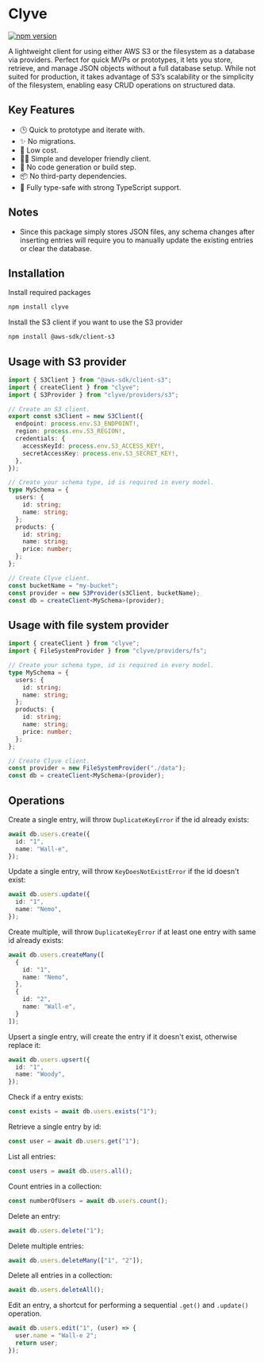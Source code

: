 # Clyve
[![npm version](https://badge.fury.io/js/clyve.svg?icon=si%3Anpm)](https://badge.fury.io/js/clyve)

A lightweight client for using either AWS S3 or the filesystem as a database via providers. Perfect for quick MVPs or prototypes, it lets you store, retrieve, and manage JSON objects without a full database setup. While not suited for production, it takes advantage of S3’s scalability or the simplicity of the filesystem, enabling easy CRUD operations on structured data.

## Key Features
- 🕒 Quick to prototype and iterate with.
- ✨ No migrations.
- 💸 Low cost.
- 👨‍💻 Simple and developer friendly client.
- 📠 No code generation or build step.
- 📦 No third-party dependencies.
- 🔐 Fully type-safe with strong TypeScript support.

## Notes
- Since this package simply stores JSON files, any schema changes after inserting entries will require you to manually update the existing entries or clear the database.

## Installation
Install required packages
```bash
npm install clyve
```

Install the S3 client if you want to use the S3 provider
```bash
npm install @aws-sdk/client-s3
```

## Usage with S3 provider
```typescript
import { S3Client } from "@aws-sdk/client-s3";
import { createClient } from "clyve";
import { S3Provider } from "clyve/providers/s3";

// Create an S3 client.
export const s3Client = new S3Client({
  endpoint: process.env.S3_ENDPOINT!,
  region: process.env.S3_REGION!,
  credentials: {
    accessKeyId: process.env.S3_ACCESS_KEY!,
    secretAccessKey: process.env.S3_SECRET_KEY!,
  },
});

// Create your schema type, id is required in every model.
type MySchema = {
  users: {
    id: string;
    name: string;
  };
  products: {
    id: string;
    name: string;
    price: number;
  };
};

// Create Clyve client.
const bucketName = "my-bucket";
const provider = new S3Provider(s3Client, bucketName);
const db = createClient<MySchema>(provider);
```

## Usage with file system provider
```typescript
import { createClient } from "clyve";
import { FileSystemProvider } from "clyve/providers/fs";

// Create your schema type, id is required in every model.
type MySchema = {
  users: {
    id: string;
    name: string;
  };
  products: {
    id: string;
    name: string;
    price: number;
  };
};

// Create Clyve client.
const provider = new FileSystemProvider("./data");
const db = createClient<MySchema>(provider);
```

## Operations
Create a single entry, will throw `DuplicateKeyError` if the id already exists:
```typescript
await db.users.create({
  id: "1",
  name: "Wall-e",
});
```

Update a single entry, will throw `KeyDoesNotExistError` if the id doesn't exist:
```typescript
await db.users.update({
  id: "1",
  name: "Nemo",
});
```

Create multiple, will throw `DuplicateKeyError` if at least one entry with same id already exists:
```typescript
await db.users.createMany([
  {
    id: "1",
    name: "Nemo",
  },
  {
    id: "2",
    name: "Wall-e",
  }
]);
```

Upsert a single entry, will create the entry if it doesn't exist, otherwise replace it:
```typescript
await db.users.upsert({
  id: "1",
  name: "Woody",
});
```

Check if a entry exists:
```typescript
const exists = await db.users.exists("1");
```

Retrieve a single entry by id:
```typescript
const user = await db.users.get("1");
```

List all entries:
```typescript
const users = await db.users.all();
```

Count entries in a collection:
```typescript
const numberOfUsers = await db.users.count();
```

Delete an entry:
```typescript
await db.users.delete("1");
```

Delete multiple entries:
```typescript
await db.users.deleteMany(["1", "2"]);
```

Delete all entries in a collection:
```typescript
await db.users.deleteAll();
```

Edit an entry, a shortcut for performing a sequential `.get()` and `.update()` operation.
```typescript
await db.users.edit("1", (user) => {
  user.name = "Wall-e 2";
  return user;
});
```
